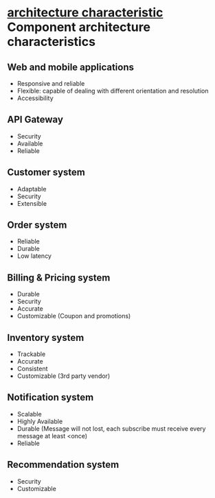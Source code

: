 # [architecture characteristic](../../README.md)  Component architecture characteristics


## Web and mobile applications
*  Responsive and reliable
*  Flexible: capable of dealing with different orientation and resolution
*  Accessibility 


## API Gateway
* Security 
* Available
* Reliable 


## Customer system
* Adaptable
* Security 
* Extensible

## Order system
* Reliable 
* Durable 
* Low latency

## Billing & Pricing system
* Durable 
* Security 
* Accurate
* Customizable (Coupon and promotions)

## Inventory system
* Trackable 
* Accurate 
* Consistent
* Customizable (3rd party vendor)

## Notification system
* Scalable 
* Highly Available
* Durable (Message will not lost, each subscribe must receive every message at least <once)
* Reliable


## Recommendation system
* Security
* Customizable 



